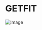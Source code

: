 # GETFIT

![image](https://github.com/MKLakshitha/GETFIT/assets/93935134/6035b4c6-5bbc-42d0-b477-fba56662e525)

